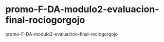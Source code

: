 # promo-F-DA-modulo2-evaluacion-final-rociogorgojo
promo-F-DA-modulo2-evaluacion-final-rociogorgojo
